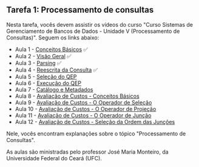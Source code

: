 ## Tarefa 1: Processamento de consultas

Nesta tarefa, vocês devem assistir os vídeos do curso "Curso Sistemas de Gerenciamento de Bancos de Dados - Unidade V (Processamento de Consultas)". Seguem os links abaixo:


* Aula 1  - [Conceitos Básicos](https://www.youtube.com/watch?v=G3UD0kyH-FQ&list=PLuVyaX1aLC-HNNwV8a6_A0bGDBL18nK-s&index=17) :white_check_mark:
* Aula 2  - [Visão Geral](https://www.youtube.com/watch?v=1lc2BCeuma4&list=PLuVyaX1aLC-HNNwV8a6_A0bGDBL18nK-s&index=18) :white_check_mark:
* Aula 3  - [Parsing](https://www.youtube.com/watch?v=gHnxqDQsoSU&list=PLuVyaX1aLC-HNNwV8a6_A0bGDBL18nK-s&index=19) :white_check_mark:
* Aula 4  - [Reescrita da Consulta](https://www.youtube.com/watch?v=AtockMlNUEE&list=PLuVyaX1aLC-HNNwV8a6_A0bGDBL18nK-s&index=20) :white_check_mark:
* Aula 5  - [Seleção do QEP](https://www.youtube.com/watch?v=9l99Pjs1e3Y&list=PLuVyaX1aLC-HNNwV8a6_A0bGDBL18nK-s&index=21) 
* Aula 6  - [Execução do QEP](https://www.youtube.com/watch?v=XFCZZsUKrIM&list=PLuVyaX1aLC-HNNwV8a6_A0bGDBL18nK-s&index=22)
* Aula 7  - [Catálogo e Metadados](https://www.youtube.com/watch?v=MBsrng8foC4&list=PLuVyaX1aLC-HNNwV8a6_A0bGDBL18nK-s&index=23)
* Aula 8  - [Avaliação de Custos - Conceitos Básicos](https://www.youtube.com/watch?v=zV1deSlnrG4&list=PLuVyaX1aLC-HNNwV8a6_A0bGDBL18nK-s&index=24)
* Aula 9  - [Avaliação de Custos - O Operador de Seleção](https://www.youtube.com/watch?v=aDKpg2SkYkQ&list=PLuVyaX1aLC-HNNwV8a6_A0bGDBL18nK-s&index=25) 
* Aula 10 - [Avaliação de Custos - O Operador de Projeção](https://www.youtube.com/watch?v=RB9H4o_7qcM&list=PLuVyaX1aLC-HNNwV8a6_A0bGDBL18nK-s&index=26)
* Aula 11 - [Avaliação de Custos - O Operador de Junção](https://www.youtube.com/watch?v=KYOKzzrEk8I&list=PLuVyaX1aLC-HNNwV8a6_A0bGDBL18nK-s&index=27)
* Aula 12 - [Avaliação de Custos - Seleção da Ordem das Junções](https://www.youtube.com/watch?v=rwU1ERqrTuY&list=PLuVyaX1aLC-HNNwV8a6_A0bGDBL18nK-s&index=28)

Nele, vocês encontram explanações sobre o tópico "Processamento de Consultas".

As aulas são ministradas pelo professor José Maria Monteiro, da Universidade Federal do Ceará (UFC).
